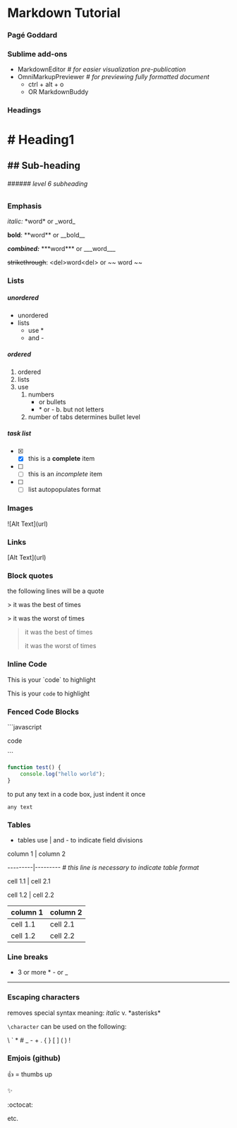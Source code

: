 # Markdown Tutorial
### Pagé Goddard

### Sublime add-ons
* MarkdownEditor *# for easier visualization pre-publication*
* OmniMarkupPreviewer *# for previewing fully formatted document*
    - ctrl + alt + o
    - OR MarkdownBuddy

### Headings
# \# Heading1

## \#\# Sub-heading

###### \#\#\#\#\#\# level 6 subheading

### Emphasis
*italic:* \*word\* or \_word\_

**bold**: \*\*word\*\* or \_\_bold\_\_

***combined:*** \*\*\*word\*\*\* or \_\_\_word\_\_\_

<del>strikethrough</del>: <del\>word<del\> or ~~ word ~~

### Lists
##### unordered
* unordered
* lists
    -  use \*
    - and \-

##### ordered
1. ordered
2. lists
3. use
    1. numbers
        * or bullets
        - \* or \-
    b. but not letters
    2. number of tabs determines bullet level

##### task list
- [x] - [x] this is a **complete** item
- [ ] - [ ] this is an *incomplete* item
- [ ] - [ ] list autopopulates format

### Images
\!\[Alt Text](url)

### Links
\[Alt Text](url)

### Block quotes
the following lines will be a quote

\> it was the best of times

\> it was the worst of times
> it was the best of times
> 
> it was the worst of times

### Inline Code

This is your \`code\` to highlight

This is your `code` to highlight

### Fenced Code Blocks

\```javascript

code

\```

```javascript
function test() {
    console.log("hello world");
}
```

to put any text in a code box, just indent it once

    any text

### Tables
* tables use | and - to indicate field divisions

column 1 | column 2

\---------|--------- *# this line is necessary to indicate table format*

cell 1.1 | cell 2.1

cell 1.2 | cell 2.2

column 1 | column 2
---------|---------
cell 1.1 | cell 2.1
cell 1.2 | cell 2.2

### Line breaks
* 3 or more \* \- or \_
---


### Escaping characters
removes special syntax meaning: 
*italic* v. \*asterisks\*

`\character` can be used on the following:

\\ \` \* \# \_ \- \+ \.
\{ \} \[ \] \( \) \!

### Emjois (github)
:+1: = thumbs up

:sparkles:

:octocat:

etc.
